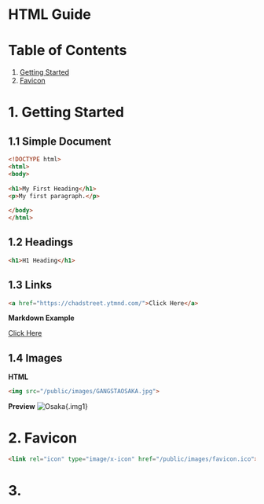 # HTML Guide
# Table of Contents
1. [Getting Started](#_1-getting-started)
2. [Favicon](#_2-favicon)
# 1. Getting Started
## 1.1 Simple Document
```html
<!DOCTYPE html>  
<html>  
<body>  
  
<h1>My First Heading</h1>  
<p>My first paragraph.</p>  
  
</body>  
</html>
```
## 1.2 Headings
```html
<h1>H1 Heading</h1>
```

## 1.3 Links
```html
<a href="https://chadstreet.ytmnd.com/">Click Here</a>
```
**Markdown Example**

<a href="https://chadstreet.ytmnd.com/">Click Here</a>

## 1.4 Images

**HTML**
```html
<img src="/public/images/GANGSTAOSAKA.jpg">
```
**Preview**
![Osaka](/public/images/GANGSTAOSAKA.jpg){.img1}

# 2. Favicon
```html
<link rel="icon" type="image/x-icon" href="/public/images/favicon.ico">
```
<link rel="icon" type="image/x-icon" href="/public/images/favicon.ico">

# 3. 